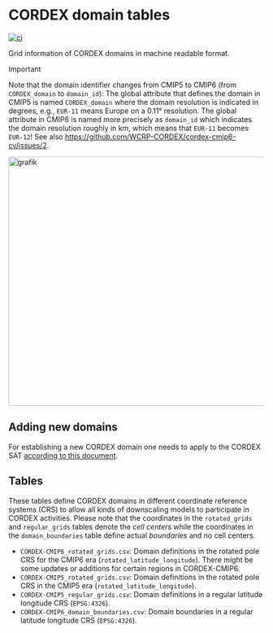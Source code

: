 # CORDEX domain tables

[![ci](https://github.com/WCRP-CORDEX/domain-tables/actions/workflows/ci.yaml/badge.svg)](https://github.com/WCRP-CORDEX/domain-tables/actions/workflows/ci.yaml)

Grid information of CORDEX domains in machine readable format. 

> [!IMPORTANT]
> Note that the domain identifier changes from CMIP5 to CMIP6 (from `CORDEX_domain` to `domain_id`): The global attribute that defines the domain in CMIP5 is named `CORDEX_domain` where the domain resolution is indicated in degrees, e.g., `EUR-11` means Europe on a 0.11° resolution. The global attribute in CMIP6 is named more precisely as `domain_id` which indicates the domain resolution roughly in km, which means that `EUR-11` becomes `EUR-12`! See also https://github.com/WCRP-CORDEX/cordex-cmip6-cv/issues/2.

<img width="1181" height="490" alt="grafik" src="https://github.com/user-attachments/assets/3c9affe9-27dc-4672-a333-182dd8e7cfe8" />

## Adding new domains

For establishing a new CORDEX domain one needs to apply to the CORDEX SAT [according to this document](https://cordex.org/wp-content/uploads/2020/09/Domain-Criteria-Document-FINAL.pdf).

## Tables

These tables define CORDEX domains in different coordinate reference systems (CRS) to allow all kinds of downscaling models to participate in CORDEX activities. Please note that the coordinates in the `rotated_grids` and `regular_grids` tables denote the *cell centers* while the coordinates in the `domain_boundaries` table define actual *boundaries* and no cell centers.

* `CORDEX-CMIP6_rotated_grids.csv`: Domain definitions in the rotated pole CRS for the CMIP6 era (`rotated_latitude_longitude`). There might be some updates or additions for certain regions in CORDEX-CMIP6. 
* `CORDEX-CMIP5_rotated_grids.csv`: Domain definitions in the rotated pole CRS in the CMIP5 era (`rotated_latitude_longitude`).
* `CORDEX-CMIP5_regular_grids.csv`: Domain definitions in a regular latitude longitude CRS (`EPSG:4326`).
* `CORDEX-CMIP6_domain_boundaries.csv`: Domain boundaries in a regular latitude longitude CRS (`EPSG:4326`).
